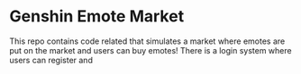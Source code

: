 # Genshin Emote Market

This repo contains code related that simulates a market where emotes are put on the market and users can buy emotes! There is a login system where users can register and 
